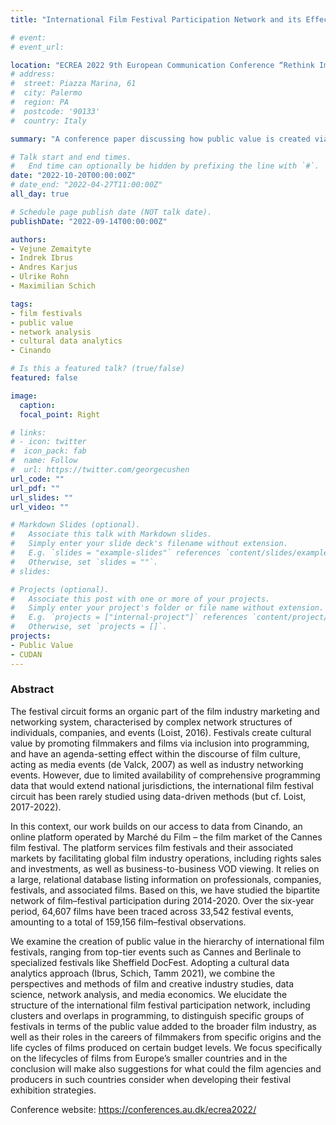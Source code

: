 ```yaml
---
title: "International Film Festival Participation Network and its Effects on Film Life-Cycles: A Cultural Data Analytics Approach"

# event: 
# event_url: 

location: "ECREA 2022 9th European Communication Conference “Rethink Impact”, Aarhus University, Denmark"
# address:
#  street: Piazza Marina, 61
#  city: Palermo
#  region: PA
#  postcode: '90133'
#  country: Italy

summary: "A conference paper discussing how public value is created via the international film festival network"

# Talk start and end times.
#   End time can optionally be hidden by prefixing the line with `#`.
date: "2022-10-20T00:00:00Z"
# date_end: "2022-04-27T11:00:00Z"
all_day: true

# Schedule page publish date (NOT talk date).
publishDate: "2022-09-14T00:00:00Z"

authors: 
- Vejune Zemaityte
- Indrek Ibrus
- Andres Karjus
- Ulrike Rohn
- Maximilian Schich

tags:
- film festivals
- public value
- network analysis
- cultural data analytics
- Cinando

# Is this a featured talk? (true/false)
featured: false

image:
  caption: 
  focal_point: Right

# links:
# - icon: twitter
#  icon_pack: fab
#  name: Follow
#  url: https://twitter.com/georgecushen
url_code: ""
url_pdf: ""
url_slides: ""
url_video: ""

# Markdown Slides (optional).
#   Associate this talk with Markdown slides.
#   Simply enter your slide deck's filename without extension.
#   E.g. `slides = "example-slides"` references `content/slides/example-slides.md`.
#   Otherwise, set `slides = ""`.
# slides:

# Projects (optional).
#   Associate this post with one or more of your projects.
#   Simply enter your project's folder or file name without extension.
#   E.g. `projects = ["internal-project"]` references `content/project/deep-learning/index.md`.
#   Otherwise, set `projects = []`.
projects:
- Public Value
- CUDAN
---
```


### Abstract

The festival circuit forms an organic part of the film industry marketing and networking system, characterised by complex network structures of individuals, companies, and events (Loist, 2016). Festivals create cultural value by promoting filmmakers and films via inclusion into programming, and have an agenda-setting effect within the discourse of film culture, acting as media events (de Valck, 2007) as well as industry networking events. However, due to limited availability of comprehensive programming data that would extend national jurisdictions, the international film festival circuit has been rarely studied using data-driven methods (but cf. Loist, 2017-2022). 

In this context, our work builds on our access to data from Cinando, an online platform operated by Marché du Film – the film market of the Cannes film festival. The platform services film festivals and their associated markets by facilitating global film industry operations, including rights sales and investments, as well as business-to-business VOD viewing. It relies on a large, relational database listing information on professionals, companies, festivals, and associated films. Based on this, we have studied the bipartite network of film–festival participation during 2014-2020. Over the six-year period, 64,607 films have been traced across 33,542 festival events, amounting to a total of 159,156 film–festival observations. 

We examine the creation of public value in the hierarchy of international film festivals, ranging from top-tier events such as Cannes and Berlinale to specialized festivals like Sheffield DocFest. Adopting a cultural data analytics approach (Ibrus, Schich, Tamm 2021), we combine the perspectives and methods of film and creative industry studies, data science, network analysis, and media economics. We elucidate the structure of the international film festival participation network, including clusters and overlaps in programming, to distinguish specific groups of festivals in terms of the public value added to the broader film industry, as well as their roles in the careers of filmmakers from specific origins and the life cycles of films produced on certain budget levels. We focus specifically on the lifecycles of films from Europe’s smaller countries and in the conclusion will make also suggestions for what could the film agencies and producers in such countries consider when developing their festival exhibition strategies.

Conference website: https://conferences.au.dk/ecrea2022/